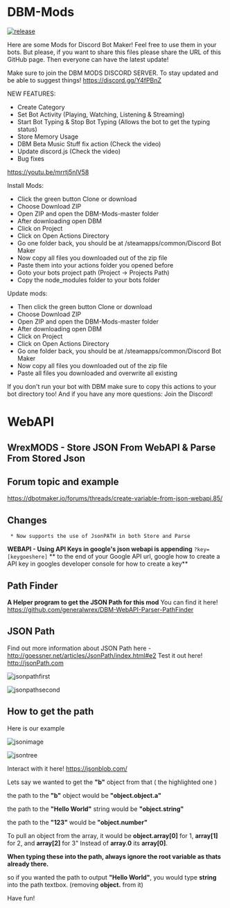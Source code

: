 # DBM-Mods
[![release](http://github-release-version.herokuapp.com/github/Discord-Bot-Maker-Mods/DBM-Mods/release.svg?style=flat)](https://github.com/Discord-Bot-Maker-Mods/DBM-Mods/releases)

Here are some Mods for Discord Bot Maker! 
Feel free to use them in your bots. But please, if you want to share this files please share the URL of this GitHub page.
Then everyone can have the latest update!


Make sure to join the DBM MODS DISCORD SERVER. To stay updated and be able to suggest things! https://discord.gg/Y4fPBnZ


NEW FEATURES:
- Create Category
- Set Bot Activity (Playing, Watching, Listening & Streaming)
- Start Bot Typing & Stop Bot Typing (Allows the bot to get the typing status)
- Store Memory Usage
- DBM Beta Music Stuff fix action (Check the video)
- Update discord.js (Check the video)
- Bug fixes

https://youtu.be/mrrtj5nlV58

Install Mods:
- Click the green button Clone or download
- Choose Download ZIP
- Open ZIP and open the DBM-Mods-master folder
- After downloading open DBM
- Click on Project
- Click on Open Actions Directory
- Go one folder back, you should be at /steamapps/common/Discord Bot Maker
- Now copy all files you downloaded out of the zip file
- Paste them into your actions folder you opened before
- Goto your bots project path (Project -> Projects Path)
- Copy the node_modules folder to your bots folder

Update mods:
- Then click the green button Clone or download
- Choose Download ZIP
- Open ZIP and open the DBM-Mods-master folder
- After downloading open DBM
- Click on Project
- Click on Open Actions Directory
- Go one folder back, you should be at /steamapps/common/Discord Bot Maker
- Now copy all files you downloaded out of the zip file
- Paste all files you downloaded and overwrite all existing

If you don't run your bot with DBM make sure to copy this actions to your bot directory too!
And if you have any more questions: Join the Discord!

# WebAPI

## WrexMODS - Store JSON From WebAPI & Parse From Stored Json

## Forum topic and example
https://dbotmaker.io/forums/threads/create-variable-from-json-webapi.85/

 ## Changes
     * Now supports the use of JsonPATH in both Store and Parse 


**WEBAPI  - Using API Keys in google's json webapi is appending** ```?key=[keygoeshere]``` ** to the end of your Google API url, google how to create a API key in googles developer console for how to create a key**


 ## Path Finder 
  **A Helper program to get the JSON Path for this mod**
    You can find it here!
    https://github.com/generalwrex/DBM-WebAPI-Parser-PathFinder


 ## JSON Path
 
 Find out more information about JSON Path here - http://goessner.net/articles/JsonPath/index.html#e2
 Test it out here! http://jsonPath.com
 
 ![jsonpathfirst](https://i.gyazo.com/f073451e1ad976860a097422c90ea754.png)
 
 ![jsonpathsecond](https://i.gyazo.com/e0e07b4fa87ebe31c3b16bfbf7679697.png)
 ## How to get the path
 
 Here is our example
 
![jsonimage](https://i.gyazo.com/349715d816924fd40c7d521f5d45f798.png)


![jsontree](https://i.gyazo.com/7e1529df4b2894f9875ead96b56c01d8.png)

Interact with it here! https://jsonblob.com/

Lets say we wanted to get the **"b"** object from that ( the highlighted one )

the path to the **"b"** object would be  **"object.object.a"**

the path to the **"Hello World"** string would be **"object.string"**

the path to the **"123"** would be **"object.number"**

To pull an object from the array, it would be **object.array[0]** for 1, **array[1]** for 2, and **array[2]** for 3"
Instead of **array.0** its **array[0]**.

**When typing these into the path, always ignore the root variable as thats already there.**

so if you wanted the path to output **"Hello World"**, you would type  **string**  into the path textbox. (removing **object.** from it)

Have fun!